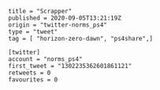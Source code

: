 ```
title = "Scrapper"
published = 2020-09-05T13:21:19Z
origin = "twitter-norms_ps4"
type = "tweet"
tag = [ "horizon-zero-dawn", "ps4share",]

[twitter]
account = "norms_ps4"
first_tweet = "1302235362601861121"
retweets = 0
favourites = 0
```

<p class='image'><img src='https://mnf.m17s.net/2020/09/05/EhJ4KG_XcAASHAw.jpg' alt=''></p>

